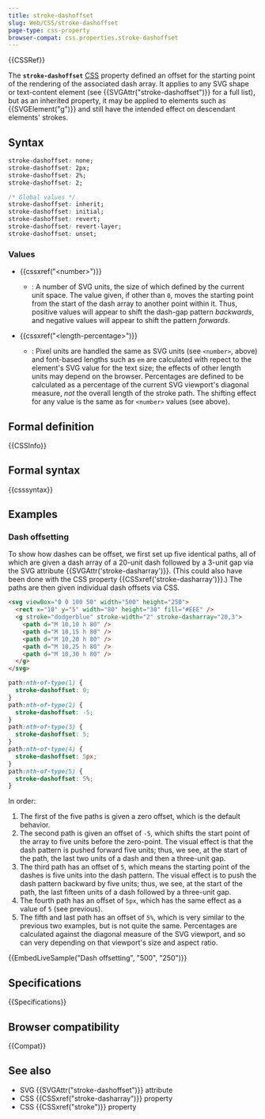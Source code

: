```yaml
---
title: stroke-dashoffset
slug: Web/CSS/stroke-dashoffset
page-type: css-property
browser-compat: css.properties.stroke-dashoffset
---
```


{{CSSRef}}

The **`stroke-dashoffset`** [CSS](/en-US/docs/Web/CSS) property defined an offset for the starting point of the rendering of the associated dash array. It applies to any SVG shape or text-content element (see {{SVGAttr("stroke-dashoffset")}} for a full list), but as an inherited property, it may be applied to elements such as {{SVGElement("g")}} and still have the intended effect on descendant elements' strokes.

## Syntax

```css
stroke-dashoffset: none;
stroke-dashoffset: 2px;
stroke-dashoffset: 2%;
stroke-dashoffset: 2;

/* Global values */
stroke-dashoffset: inherit;
stroke-dashoffset: initial;
stroke-dashoffset: revert;
stroke-dashoffset: revert-layer;
stroke-dashoffset: unset;
```

### Values

- {{cssxref("&lt;number&gt;")}}

  - : A number of SVG units, the size of which defined by the current unit space. The value given, if other than `0`, moves the starting point from the start of the dash array to another point within it. Thus, positive values will appear to shift the dash-gap pattern _backwards_, and negative values will appear to shift the pattern _forwards_.

- {{cssxref("&lt;length-percentage&gt;")}}

  - : Pixel units are handled the same as SVG units (see `<number>`, above) and font-based lengths such as `em` are calculated with repect to the element's SVG value for the text size; the effects of other length units may depend on the browser. Percentages are defined to be calculated as a percentage of the current SVG viewport's diagonal measure, _not_ the overall length of the stroke path. The shifting effect for any value is the same as for `<number>` values (see above).

## Formal definition

{{CSSInfo}}

## Formal syntax

{{csssyntax}}

## Examples

### Dash offsetting

To show how dashes can be offset, we first set up five identical paths, all of which are given a dash array of a 20-unit dash followed by a 3-unit gap via the SVG attribute {{SVGAttr('stroke-dasharray')}}. (This could also have been done with the CSS property {{CSSxref('stroke-dasharray')}}.) The paths are then given individual dash offsets via CSS.

```html
<svg viewBox="0 0 100 50" width="500" height="250">
  <rect x="10" y="5" width="80" height="30" fill="#EEE" />
  <g stroke="dodgerblue" stroke-width="2" stroke-dasharray="20,3">
    <path d="M 10,10 h 80" />
    <path d="M 10,15 h 80" />
    <path d="M 10,20 h 80" />
    <path d="M 10,25 h 80" />
    <path d="M 10,30 h 80" />
  </g>
</svg>
```

```css
path:nth-of-type(1) {
  stroke-dashoffset: 0;
}
path:nth-of-type(2) {
  stroke-dashoffset: -5;
}
path:nth-of-type(3) {
  stroke-dashoffset: 5;
}
path:nth-of-type(4) {
  stroke-dashoffset: 5px;
}
path:nth-of-type(5) {
  stroke-dashoffset: 5%;
}
```

In order:

1. The first of the five paths is given a zero offset, which is the default behavior.
2. The second path is given an offset of `-5`, which shifts the start point of the array to five units before the zero-point. The visual effect is that the dash pattern is pushed forward five units; thus, we see, at the start of the path, the last two units of a dash and then a three-unit gap.
3. The third path has an offset of `5`, which means the starting point of the dashes is five units into the dash pattern. The visual effect is to push the dash pattern backward by five units; thus, we see, at the start of the path, the last fifteen units of a dash followed by a three-unit gap.
4. The fourth path has an offset of `5px`, which has the same effect as a value of `5` (see previous).
5. The fifth and last path has an offset of `5%`, which is very similar to the previous two examples, but is not quite the same. Percentages are calculated against the diagonal measure of the SVG viewport, and so can very depending on that viewport's size and aspect ratio.

{{EmbedLiveSample("Dash offsetting", "500", "250")}}

## Specifications

{{Specifications}}

## Browser compatibility

{{Compat}}

## See also

- SVG {{SVGAttr("stroke-dashoffset")}} attribute
- CSS {{CSSxref("stroke-dasharray")}} property
- CSS {{CSSxref("stroke")}} property
